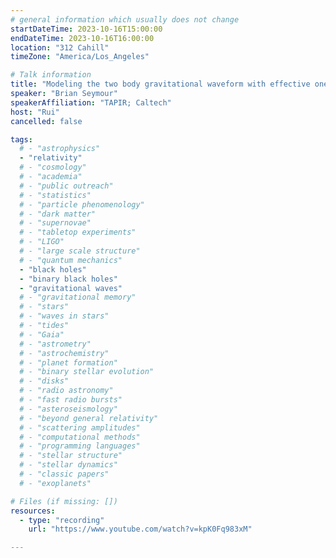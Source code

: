 ```yaml
---
# general information which usually does not change
startDateTime: 2023-10-16T15:00:00
endDateTime: 2023-10-16T16:00:00
location: "312 Cahill"
timeZone: "America/Los_Angeles"

# Talk information
title: "Modeling the two body gravitational waveform with effective one body model"
speaker: "Brian Seymour"
speakerAffiliation: "TAPIR; Caltech"
host: "Rui"
cancelled: false

tags:
  # - "astrophysics"
  - "relativity"
  # - "cosmology"
  # - "academia"
  # - "public outreach"
  # - "statistics"
  # - "particle phenomenology"
  # - "dark matter"
  # - "supernovae"
  # - "tabletop experiments"
  # - "LIGO"
  # - "large scale structure"
  # - "quantum mechanics"
  - "black holes"
  - "binary black holes"
  - "gravitational waves"
  # - "gravitational memory"
  # - "stars"
  # - "waves in stars"
  # - "tides"
  # - "Gaia"
  # - "astrometry"
  # - "astrochemistry"
  # - "planet formation"
  # - "binary stellar evolution"
  # - "disks"
  # - "radio astronomy"
  # - "fast radio bursts"
  # - "asteroseismology"
  # - "beyond general relativity"
  # - "scattering amplitudes"
  # - "computational methods"
  # - "programming languages"
  # - "stellar structure"
  # - "stellar dynamics"
  # - "classic papers"
  # - "exoplanets"

# Files (if missing: [])
resources:
  - type: "recording"
    url: "https://www.youtube.com/watch?v=kpK0Fq983xM"

---
```




